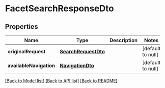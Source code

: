 # FacetSearchResponseDto

## Properties
Name | Type | Description | Notes
------------ | ------------- | ------------- | -------------
**originalRequest** | [**SearchRequestDto**](SearchRequestDto.md) |  | [default to null]
**availableNavigation** | [**NavigationDto**](NavigationDto.md) |  | [default to null]

[[Back to Model list]](../README.md#documentation-for-models) [[Back to API list]](../README.md#documentation-for-api-endpoints) [[Back to README]](../README.md)


